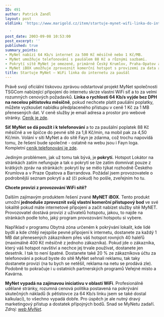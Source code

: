 ```yaml
---
ID: 491
author: Patrick Zandl
layout: post
oldlink: 'https://www.marigold.cz/item/startuje-mynet-wifi-linka-do-internetu-za-pausal

  '
post_date: 2003-09-08 10:53:00
post_excerpt: ''
published: true
summary_points:
- MyNet nabízí 64 Kb/s internet za 500 Kč měsíčně nebo 1 Kč/MB.
- MyNet umožňuje telefonování s paušálem 88 Kč a různými sazbami.
- Pokrytí sítě MyNet je omezené, primárně Český Krumlov, Praha-Opatov a Barrandov.
- MyNet iBOX umožňuje zprovoznit komerční hotspot s provizemi za data a volání.
title: Startuje MyNet – WiFi linka do internetu za paušál
---
```


<p>
Právě svojí oficiální tiskovou zprávou odstartoval projekt MyNet společnosti TSGCom nabízející připojení do internetu skrze vlastní WiFi síť a to za velmi rozumných cenových požadavků. <STRONG>Linka o rychlosti 64 Kb/s vyjde bez DPH na necelou pětistovku měsíčně</STRONG>, pokud nechcete platit paušální poplatky, můžete vyzkoušet nabídku předplaceného přístupu v ceně 1 Kč za 1 MB přenesených dat. V ceně služby je email adresa a prostor pro webové stránky. <A href="http://www.mynet.cz/index.php?subject=94" target=_blank>Ceník je zde</A>.</p>

<p>
<STRONG>Síť MyNet se dá použít i k telefonování</STRONG> a to za paušální poplatek 88 Kč měsíčně a ve špičce do pevné sítě za 1,8 Kč/min, na mobil pak za 4,50 Kč/min. Volání v síti MyNet a do sítě Fayn je zdarma, což trochu napovídá tomu, že řešení bude společné - ostatně na webu jsou i Fayn loga. Kompletní <A href="http://www.mynet.cz/index.php?subject=95" target=_blank>ceník telefonování je zde</A>. </p>

<p>
Jediným problémem, jak už tomu tak bývá, je<STRONG> pokrytí.</STRONG> Hotspot Lokátor na stránkách zatím nefunguje a tak o pokrytí se lze zatím domnívat pouze z krátkých zpráv na stránkách: pokrytí by se mělo týkat rozhodně Českého Krumlova a v Praze Opatova a Barrandova. Požádal jsem provozovatele o podrobnější seznam pokrytí a až (či pokud) ho pošle, zveřejním ho tu. </p>

<p>
<STRONG>Chcete provizi z provozování WiFi sítě?</STRONG></p>

<p>
Dalším zajímavým produktem řešení zvané <STRONG>MyNET iBOX</STRONG>. Tento produkt umožní <STRONG>jednoduše zprovoznit svůj vlastní komerční přístupový bod</STRONG> ve své lokalitě pokud máte internetové připojení a začít nabízet služby sítě MyNET. Provozovatel dostává provizi z uživatelů hotspotu, jakou, to najde na stránkách podle toho, jaký program provozování hotspotu si vybere. </p>

<p>
Například v programu Obytná zóna určeném k pokrývání lokalit, kde lidé bydlí a kde chtějí nejspíše pevné připojení k internetu, dostanete za každý 1 MB dat přenesených zákazníkem přes váš hotspot rovných 40 haléřů (maximálně 400 Kč měsíčně z jednoho zákazníka). Pokud jde o zákazníka, který váš hotspot navštíví a nechce jej trvale používat, dostanete jen desetník. I tak to není špatné. Dostanete také 20 % ze zákazníkova účtu za telefonování a pokud byste do sítě MyNet sehnali reklamu, tak taky dostanete provizi (na tu bych se netěšil, reklama na netu se prodává zle). Podobně to pokračuje i u ostatních partnerských programů Veřejné místo a Kavárna. </p>

<p>
<STRONG>MyNet vypadá na zajímavou iniciativu v oblasti WiFi</STRONG>. Profesionálně udělané stránky, rozumná cenová politika postavená na pokrývání skutečných nákladů (k pětistovce za 64 Kb/s linku jsem se také dostal kalkulací), to všechno vypadá dobře. Pro úspěch je ale nutný dravý marketingový přístup a dostatek přípojných bodů. Snad se MyNetu zadaří. <EM>Zdroj: </EM><A href="http://www.mynet.cz/" target=_blank><EM>web MyNet</EM></A><EM>.</EM></p>